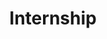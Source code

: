 ---
sitemap: false
robots: noindex
layout: subject
subjectCode: CSC462
title: "Internship"
semester: "Eighth Semester"
permalink: /eighth-semester/internship/
description: ""
resources:
  - title: 'Notes'
    items:
      - title: "Internship Report Writing Guidelines"
        id: 1Yf6SbK8nmOvwAP6XFmE_1E4xmxQbWg8t
---